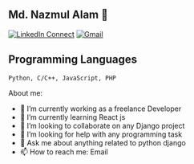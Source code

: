 ## Md. Nazmul Alam 👋


[![LinkedIn Connect](https://img.shields.io/badge/%20-Connect-black?color=14171A&labelColor=212121&logo=linkedin&logoColor=ffffff)](https://www.linkedin.com/in/nazmul199512/)
[![Gmail](https://img.shields.io/badge/%20-Send%20Mail-black?color=14171A&labelColor=ef5350&logo=gmail&logoColor=ffffff)](mailto:nazmul199512@gmail.com?subject=From%20GitHub&body=Hi,%20there.%20Found%20you%20from%20GitHub.)


## Programming Languages
```
Python, C/C++, JavaScript, PHP
```
About me:

- 🔭 I’m currently working as a freelance Developer 
- 🌱 I’m currently learning React js 
- 👯 I’m looking to collaborate on any Django project
- 🤔 I’m looking for help with any programming task
- 💬 Ask me about anything related to python django
- 📫 How to reach me: Email



